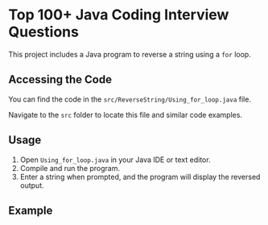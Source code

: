# Top 100+ Java Coding Interview Questions

This project includes a Java program to reverse a string using a `for` loop.

## Accessing the Code

You can find the code in the `src/ReverseString/Using_for_loop.java` file. 

Navigate to the `src` folder to locate this file and similar code examples.

## Usage

1. Open `Using_for_loop.java` in your Java IDE or text editor.
2. Compile and run the program.
3. Enter a string when prompted, and the program will display the reversed output.

## Example

